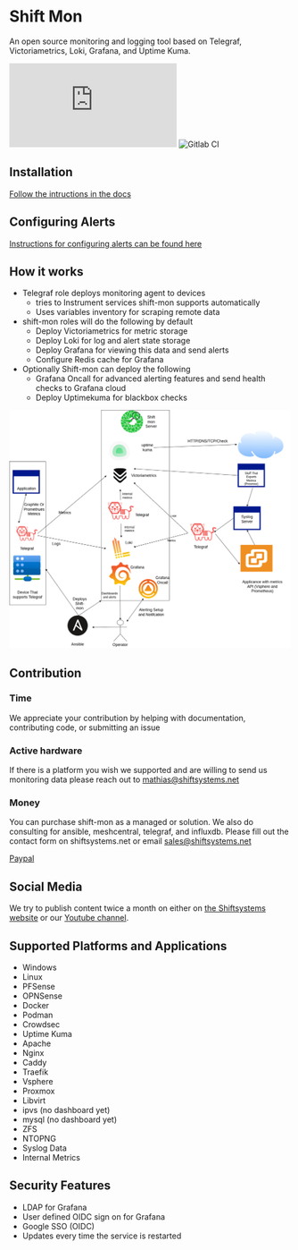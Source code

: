 # Shift Mon

An open source monitoring and logging tool based on Telegraf, Victoriametrics, Loki, Grafana, and Uptime Kuma.

![matrix room](https://img.shields.io/matrix/shiftsystems:matrix.org)
![Gitlab CI](https://img.shields.io/gitlab/pipeline-status/shiftsystems/shift-rmm?branch=main)


## Installation
[Follow the intructions in the docs](docs/Install.md)

## Configuring Alerts
[Instructions for configuring alerts can be found here](docs/Alerting.md)

## How it works
* Telegraf role deploys monitoring agent to devices
  * tries to Instrument services shift-mon supports automatically
  * Uses variables inventory for scraping remote data
* shift-mon roles will do the following by default
  * Deploy Victoriametrics for metric storage
  * Deploy Loki for log and alert state storage
  * Deploy Grafana for viewing this data and send alerts
  * Configure Redis cache for Grafana
* Optionally Shift-mon can deploy the following
  * Grafana Oncall for advanced alerting features and send health checks to Grafana cloud
  * Deploy Uptimekuma for blackbox checks

![Network Diagram](/docs/images/shift-mon-diagram.png)

## Contribution

### Time 
We appreciate your contribution by helping with documentation, contributing code, or submitting an issue

### Active hardware
If there is a platform you wish we supported and are willing to send us monitoring data please reach out to mathias@shiftsystems.net

### Money 
You can purchase shift-mon as a managed or solution. 
We also do consulting for ansible, meshcentral, telegraf, and influxdb. 
Please fill out the contact form on shiftsystems.net or email sales@shiftsystems.net

[Paypal](https://www.paypal.com/donate?hosted_button_id=384786R5ULJRC)


## Social Media

We try to publish content twice a month on either on [the Shiftsystems website](https://shiftsystems.net) or our [Youtube channel](https://www.youtube.com/channel/UCO2EZwVPok3Plop3ekonf7A).
 
## Supported Platforms and Applications
* Windows
* Linux
* PFSense
* OPNSense
* Docker
* Podman
* Crowdsec
* Uptime Kuma
* Apache
* Nginx
* Caddy
* Traefik
* Vsphere
* Proxmox
* Libvirt
* ipvs (no dashboard yet)
* mysql (no dashboard yet)
* ZFS
* NTOPNG
* Syslog Data
* Internal Metrics

## Security Features
* LDAP for Grafana
* User defined OIDC sign on for Grafana
* Google SSO (OIDC)
* Updates every time the service is restarted